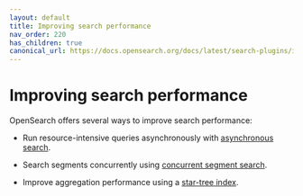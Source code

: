 ```yaml
---
layout: default
title: Improving search performance
nav_order: 220
has_children: true
canonical_url: https://docs.opensearch.org/docs/latest/search-plugins/improving-search-performance/
---
```


# Improving search performance

OpenSearch offers several ways to improve search performance:

- Run resource-intensive queries asynchronously with [asynchronous search]({{site.url}}{{site.baseurl}}/search-plugins/async/).

- Search segments concurrently using [concurrent segment search]({{site.url}}{{site.baseurl}}/search-plugins/concurrent-segment-search/).

- Improve aggregation performance using a [star-tree index]({{site.url}}{{site.baseurl}}/search-plugins/star-tree-index/).
